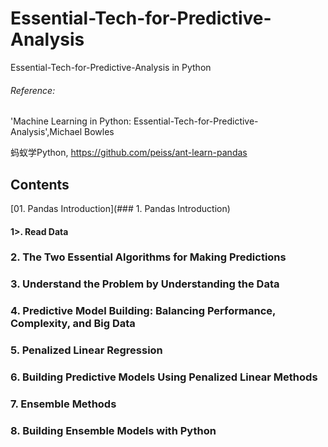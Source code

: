 # Essential-Tech-for-Predictive-Analysis
Essential-Tech-for-Predictive-Analysis in Python

###### Reference: 

'Machine Learning in Python: Essential-Tech-for-Predictive-Analysis',Michael Bowles 

蚂蚁学Python, https://github.com/peiss/ant-learn-pandas

## Contents

[01. Pandas Introduction](### 1. Pandas Introduction)
#### 1>. Read Data


### 2. The Two Essential Algorithms for Making Predictions

### 3. Understand the Problem by Understanding the Data 

### 4. Predictive Model Building: Balancing Performance, Complexity, and Big Data

### 5. Penalized Linear Regression

### 6. Building Predictive Models Using Penalized Linear Methods 

### 7. Ensemble Methods

### 8. Building Ensemble Models with Python

